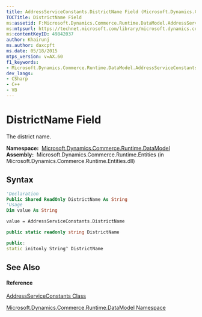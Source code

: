 ```yaml
---
title: AddressServiceConstants.DistrictName Field (Microsoft.Dynamics.Commerce.Runtime.DataModel)
TOCTitle: DistrictName Field
ms:assetid: F:Microsoft.Dynamics.Commerce.Runtime.DataModel.AddressServiceConstants.DistrictName
ms:mtpsurl: https://technet.microsoft.com/library/microsoft.dynamics.commerce.runtime.datamodel.addressserviceconstants.districtname(v=AX.60)
ms:contentKeyID: 49842037
author: Khairunj
ms.author: daxcpft
ms.date: 05/18/2015
mtps_version: v=AX.60
f1_keywords:
- Microsoft.Dynamics.Commerce.Runtime.DataModel.AddressServiceConstants.DistrictName
dev_langs:
- CSharp
- C++
- VB
---
```


# DistrictName Field

The district name.

**Namespace:**  [Microsoft.Dynamics.Commerce.Runtime.DataModel](microsoft-dynamics-commerce-runtime-datamodel-namespace.md)  
**Assembly:**  Microsoft.Dynamics.Commerce.Runtime.Entities (in Microsoft.Dynamics.Commerce.Runtime.Entities.dll)

## Syntax

``` vb
'Declaration
Public Shared ReadOnly DistrictName As String
'Usage
Dim value As String

value = AddressServiceConstants.DistrictName
```

``` csharp
public static readonly string DistrictName
```

``` c++
public:
static initonly String^ DistrictName
```

## See Also

#### Reference

[AddressServiceConstants Class](addressserviceconstants-class-microsoft-dynamics-commerce-runtime-datamodel.md)

[Microsoft.Dynamics.Commerce.Runtime.DataModel Namespace](microsoft-dynamics-commerce-runtime-datamodel-namespace.md)

